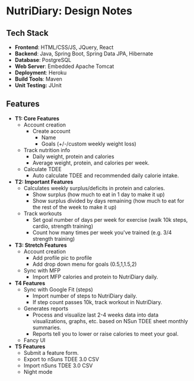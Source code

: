 # NutriDiary: Design Notes

## Tech Stack

- **Frontend**: HTML/CSS/JS, JQuery, React
- **Backend**: Java, Spring Boot, Spring Data JPA, Hibernate
- **Database**: PostgreSQL
- **Web Server**: Embedded Apache Tomcat
- **Deployment**: Heroku
- **Build Tools**: Maven
- **Unit Testing:** JUnit

## Features

- **T1: Core Features**
  - Account creation
       - Create account
            - Name
            - Goals (+/-/custom weekly weight loss)
  - Track nutrition info
    - Daily weight, protein and calories
    - Average weight, protein, and calories per week.
  - Calculate TDEE 
    - Auto calculate TDEE and recommended daily calorie intake.
 - **T2: Important Features**
   - Calculates weekly surplus/deficits in protein and calories.
     - Show surplus (how much to eat in 1 day to make it up)
     - Show surplus divided by days remaining (how much to eat for the rest of the week to make it up)
   - Track workouts
     - Set goal number of days per week for exercise (walk 10k steps, cardio, strength training)
     - Count how many times per week you've trained (e.g. 3/4 strength training)
 - **T3: Stretch Features**
   - Account creation
     - Add profile pic to profile
     - Add drop down menu for goals (0.5,1,1.5,2)
   - Sync with MFP 
     - Import MFP calories and protein to NutriDiary daily. 
- **T4 Features**
  - Sync with Google Fit (steps)
    - Import number of steps to NutriDiary daily.
    - If step count passes 10k, track workout in NutriDiary.
  - Generates reports
    - Process and visualize last 2-4 weeks data into data visualizations, graphs, etc. based on NSun TDEE sheet monthly summaries. 
    - Reports tell you to lower or raise calories to meet your goal.
  - Fancy UI
- **T5 Features**
  - Submit a feature form.
  - Export to nSuns TDEE 3.0 CSV
  - Import nSuns TDEE 3.0 CSV
  - Night mode
